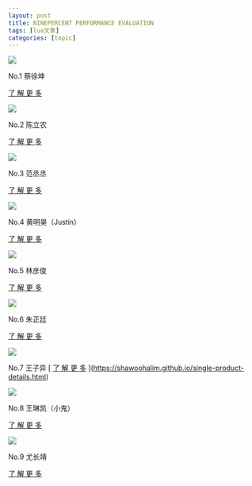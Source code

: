 ```yaml
---
layout: post
title: NINEPERCENT PERFORMANCE EVALUATION 
tags: [lua文章]
categories: [topic]
---
```

![](https://img.dazhuanlan.com/2019/11/27/5dddc8af2bbbb.JPG)

No.1 蔡徐坤

[了 解 更 多](https://shawoohalim.github.io/no1.html)

![](https://img.dazhuanlan.com/2019/11/27/5dddc8b45f374.JPG)

No.2 陈立农

[了 解 更 多](https://shawoohalim.github.io/no2.html)

![](https://img.dazhuanlan.com/2019/11/27/5dddc8baf3283.JPG)

No.3 范丞丞

[了 解 更 多](https://shawoohalim.github.io/no3.html)

![](https://img.dazhuanlan.com/2019/11/27/5dddc8c1a2c33.JPG)

No.4 黄明昊（Justin）

[了 解 更 多](https://shawoohalim.github.io/no4.html)

![](https://img.dazhuanlan.com/2019/11/27/5dddc8c7dfbdc.JPG)

No.5 林彦俊

[了 解 更 多](https://shawoohalim.github.io/no5.html)

![](https://img.dazhuanlan.com/2019/11/27/5dddc8cee844e.JPG)

No.6 朱正廷

[了 解 更 多](https://shawoohalim.github.io/no6.html)

![](https://img.dazhuanlan.com/2019/11/27/5dddc8d63d188.JPG)

No.7 王子异 [ [了 解 更 多](https://shawoohalim.github.io/no7.html)
](https://shawoohalim.github.io/single-product-details.html)

![](https://img.dazhuanlan.com/2019/11/27/5dddc8dca750c.JPG)

No.8 王琳凯（小鬼）

[了 解 更 多](https://shawoohalim.github.io/no8.html)

![](https://img.dazhuanlan.com/2019/11/27/5dddc8e4059fe.JPG)

No.9 尤长靖

[了 解 更 多](https://shawoohalim.github.io/no9.html)